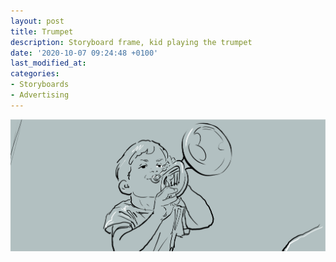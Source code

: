 ```yaml
---
layout: post
title: Trumpet
description: Storyboard frame, kid playing the trumpet
date: '2020-10-07 09:24:48 +0100'
last_modified_at:
categories:
- Storyboards
- Advertising
---
```

![Storyboard frame Grote Markt, Brussel](/images/Roberts_BEACON_0016.png)